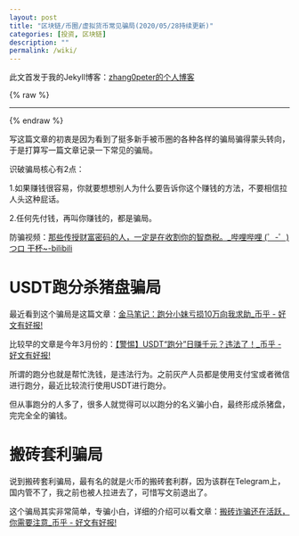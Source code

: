 ```yaml
---
layout: post
title: "区块链/币圈/虚拟货币常见骗局(2020/05/28持续更新)"
categories: [投资, 区块链]
description: ""
permalink: /wiki/
---
```


此文首发于我的Jekyll博客：[zhang0peter的个人博客](https://zhang0peter.com)         


{% raw %}
***          
{% endraw %}

写这篇文章的初衷是因为看到了挺多新手被币圈的各种各样的骗局骗得蒙头转向，于是打算写一篇文章记录一下常见的骗局。

识破骗局核心有2点：

1.如果赚钱很容易，你就要想想别人为什么要告诉你这个赚钱的方法，不要相信拉人头这种屁话。

2.任何先付钱，再叫你赚钱的，都是骗局。

防骗视频：[那些传授财富密码的人，一定是在收割你的智商税。_哔哩哔哩 (゜-゜)つロ 干杯~-bilibili](https://www.bilibili.com/video/av925803578)

# USDT跑分杀猪盘骗局

最近看到这个骗局是这篇文章：[金马笔记：跑分小妹亏损10万向我求助_币乎 - 好文有好报!](https://bihu.com/article/1446250555?i=198Ah4&c=1&s=1zSjPR)

比较早的文章是今年3月份的：[【警惕】USDT“跑分”日赚千元？违法了！_币乎 - 好文有好报!](https://bihu.com/article/1526874396)

所谓的跑分也就是帮忙洗钱，是违法行为。之前灰产人员都是使用支付宝或者微信进行跑分，最近比较流行使用USDT进行跑分。

但从事跑分的人多了，很多人就觉得可以以跑分的名义骗小白，最终形成杀猪盘，完完全全的骗钱。

# 搬砖套利骗局

说到搬砖套利骗局，最有名的就是火币的搬砖套利群，因为该群在Telegram上，国内管不了，我之前也被人拉进去了，可惜写文前退出了。

这个骗局其实非常简单，专骗小白，详细的介绍可以看文章：[搬砖诈骗还在活跃，你需要注意_币乎 - 好文有好报!](https://bihu.com/article/1829707372)



